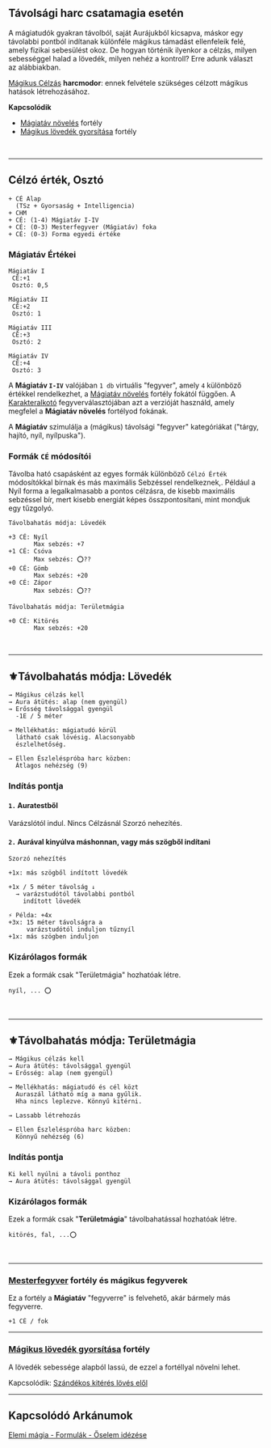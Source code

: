 ## Távolsági harc csatamagia esetén

A mágiatudók gyakran távolból, saját Aurájukból kicsapva, máskor egy távolabbi pontból indítanak különféle mágikus támadást ellenfeleik felé, amely fizikai sebesülést okoz. De hogyan történik ilyenkor a célzás, milyen sebességgel halad a lövedék, milyen nehéz a kontroll? Erre adunk választ az alábbiakban.

[Mágikus Célzás](kepzettsegek.primer.harci/magikus_celzas.md) **harcmodor**: ennek felvétele szükséges célzott mágikus hatások létrehozásához.

**Kapcsolódik**

- [Mágiatáv növelés](fortelyok.misztikus/magiatav_noveles.md) fortély
- [Mágikus lövedék gyorsítása](fortelyok.misztikus/magikus_lovedek_gyorsitasa.md) fortély

<br />

---
## Célzó érték, Osztó

```
+ CÉ Alap
  (TSz + Gyorsaság + Intelligencia)
+ CHM
+ CÉ: (1-4) Mágiatáv I-IV
+ CÉ: (0-3) Mesterfegyver (Mágiatáv) foka
+ CÉ: (0-3) Forma egyedi értéke
```

### Mágiatáv Értékei

```
Mágiatáv I
 CÉ:+1
 Osztó: 0,5

Mágiatáv II
 CÉ:+2
 Osztó: 1

Mágiatáv III
 CÉ:+3
 Osztó: 2
 
Mágiatáv IV
 CÉ:+4
 Osztó: 3
```

A **Mágiatáv `I-IV`** valójában `1 db` virtuális "fegyver", amely `4` különböző értékkel rendelkezhet, a [Mágiatáv növelés](fortelyok.misztikus/magiatav_noveles.md) fortély fokától függően. A [Karakteralkotó](start.md#karakteralkot%C3%B3) fegyverválasztójában azt a verzióját használd, amely megfelel a **Mágiatáv növelés** fortélyod fokának.

A **Mágiatáv** szimulálja a (mágikus) távolsági "fegyver" kategóriákat ("tárgy, hajító, nyíl, nyílpuska").

### Formák `CÉ` módosítói

Távolba ható csapásként az egyes formák különböző `Célzó Érték` módosítókkal bírnak és más maximális Sebzéssel rendelkeznek,. Például a Nyíl forma a legalkalmasabb a pontos célzásra, de kisebb maximális sebzéssel bír, mert kisebb energiát képes összpontosítani, mint mondjuk egy tűzgolyó.

```
Távolbahatás módja: Lövedék

+3 CÉ: Nyíl
       Max sebzés: +7
+1 CÉ: Csóva
       Max sebzés: ⭕??
+0 CÉ: Gömb
       Max sebzés: +20
+0 CÉ: Zápor
       Max sebzés: ⭕??
```


```
Távolbahatás módja: Területmágia

+0 CÉ: Kitörés
       Max sebzés: +20
```

<br />

---
## ⚜️Távolbahatás módja: Lövedék

```
→ Mágikus célzás kell
→ Aura átütés: alap (nem gyengül)
→ Erősség távolsággal gyengül
  -1E / 5 méter

→ Mellékhatás: mágiatudó körül
  látható csak lövésig. Alacsonyabb
  észlelhetőség.

→ Ellen Észleléspróba harc közben:
  Átlagos nehézség (9)
```

### Indítás pontja

#### `1.` Auratestből

Varázslótól indul. Nincs Célzásnál Szorzó nehezítés.

#### `2.` Aurával kinyúlva máshonnan, vagy más szögből indítani 

```
Szorzó nehezítés

+1x: más szögből indított lövedék

+1x / 5 méter távolság ↓
  → varázstudótól távolabbi pontból
    indított lövedék
```

```
⚡ Példa: +4x
+3x: 15 méter távolságra a
     varázstudótól induljon tűznyíl
+1x: más szögben induljon
```

### Kizárólagos formák

Ezek a formák csak "Területmágia"  hozhatóak létre.

```
nyíl, ... ⭕
```

<br />

---
## ⚜️Távolbahatás módja: Területmágia

```
→ Mágikus célzás kell
→ Aura átütés: távolsággal gyengül
→ Erősség: alap (nem gyengül)

→ Mellékhatás: mágiatudó és cél közt
  Auraszál látható míg a mana gyűlik.
  Hha nincs leplezve. Könnyű kitérni.

→ Lassabb létrehozás

→ Ellen Észleléspróba harc közben:
  Könnyű nehézség (6)
```

### Indítás pontja

```
Ki kell nyúlni a távoli ponthoz
→ Aura átütés: távolsággal gyengül
```

### Kizárólagos formák

Ezek a formák csak "**Területmágia**" távolbahatással hozhatóak létre.

```
kitörés, fal, ...⭕
```

<br />

---
### [Mesterfegyver](fortelyok.harci/mesterfegyver.md) fortély és mágikus fegyverek

Ez a fortély a **Mágiatáv** "fegyverre" is felvehető, akár bármely más fegyverre.

```
+1 CÉ / fok
```

---
### [Mágikus lövedék gyorsítása](https://github.com/kaktusztea/szilankrpg/blob/master/md/fortelyok.misztikus/magikus_lovedek_gyorsitasa.md) fortély

A lövedék sebessége alapból lassú, de ezzel a fortéllyal növelni lehet.

Kapcsolódik: [Szándékos kitérés lövés elől](075_tavharc_taktikak.md#sz%C3%A1nd%C3%A9kos-kit%C3%A9r%C3%A9s-l%C3%B6v%C3%A9s-el%C5%91l)

---
## Kapcsolódó Arkánumok

[Elemi mágia - Formulák - Őselem idézése](https://github.com/kaktusztea/szilankrpg/blob/master/md/kepzettsegek.primer.arkanumok/elemi_magia.md#őselem-idézése)
